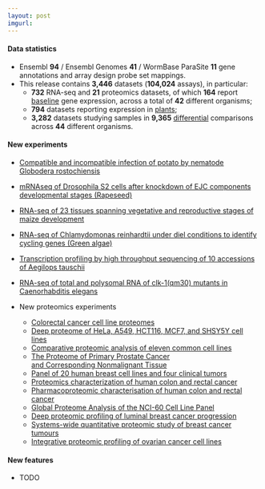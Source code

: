 ```yaml
---
layout: post
imgurl: 
---
```


#### Data statistics

- Ensembl **94** / Ensembl Genomes **41** / WormBase ParaSite **11** gene annotations and
                    array design probe set mappings.   
- This release contains **3,446** datasets (**104,024** assays), in particular:            
    - **732** RNA-seq and **21** proteomics datasets, of which **164** report [baseline](https://www.ebi.ac.uk/gxa/baseline/experiments) gene expression, across a total of **42** different organisms;           
    - **794** datasets reporting expression in [plants](https://www.ebi.ac.uk/gxa/plant/experiments);               
    - **3,282** datasets studying samples in **9,365** [differential](https://www.ebi.ac.uk/gxa/help/index.html#differential-expression) comparisons across **44** different organisms.
                        

#### New experiments

- [Compatible and incompatible infection of potato 
                            by nematode Globodera rostochiensis](https://www.ebi.ac.uk/gxa/experiments/E-MTAB-5215)
- [mRNAseq of Drosophila S2 cells after knockdown of EJC components
                            developmental stages (Rapeseed) ](https://www.ebi.ac.uk/gxa/experiments/E-MTAB-7271)
- [RNA-seq of 23 tissues spanning vegetative 
                            and reproductive stages of maize development](https://www.ebi.ac.uk/gxa/experiments/E-GEOD-50191)
- [RNA-seq of Chlamydomonas reinhardtii under diel
                            conditions to identify cycling genes (Green algae)](https://www.ebi.ac.uk/gxa/experiments/E-GEOD-62671)
- [Transcription profiling by high throughput sequencing 
                            of 10 accessions of Aegilops tauschii](https://www.ebi.ac.uk/gxa/experiments/E-MTAB-5071)
- [RNA-seq of total and polysomal RNA of clk-1(qm30) mutants 
                            in Caenorhabditis elegans](https://www.ebi.ac.uk/gxa/experiments/E-MTAB-7166)

- New proteomics experiments        
    - [Colorectal cancer cell line proteomes](https://www.ebi.ac.uk/gxa/experiments/E-PROT-18)
    - [Deep proteome of HeLa, A549, HCT116, MCF7, and SHSY5Y 
                            cell lines](https://www.ebi.ac.uk/gxa/experiments/E-PROT-19)
    - [Comparative proteomic analysis of eleven common 
                            cell lines](https://www.ebi.ac.uk/gxa/experiments/E-PROT-20)
    - [The Proteome of Primary Prostate Cancer  
                            and Corresponding Nonmalignant Tissue](https://www.ebi.ac.uk/gxa/experiments/E-PROT-21)
    - [Panel of 20 human breast cell lines and four 
                            clinical tumors](https://www.ebi.ac.uk/gxa/experiments/E-PROT-22)
    - [Proteomics characterization of human colon 
                            and rectal cancer](https://www.ebi.ac.uk/gxa/experiments/E-PROT-23)
    - [Pharmacoproteomic characterisation of human colon 
                            and rectal cancer](https://www.ebi.ac.uk/gxa/experiments/E-PROT-24)
    - [Global Proteome Analysis of the NCI-60 
                            Cell Line Panel](https://www.ebi.ac.uk/gxa/experiments/E-PROT-25)
    - [Deep proteomic profiling of luminal breast 
                            cancer progression](https://www.ebi.ac.uk/gxa/experiments/E-PROT-26)
    - [Systems-wide quantitative proteomic study of 
                            breast cancer tumours](https://www.ebi.ac.uk/gxa/experiments/E-PROT-27)
    - [Integrative proteomic profiling of ovarian 
                            cancer cell lines](https://www.ebi.ac.uk/gxa/experiments/E-PROT-28)

#### New features

- TODO